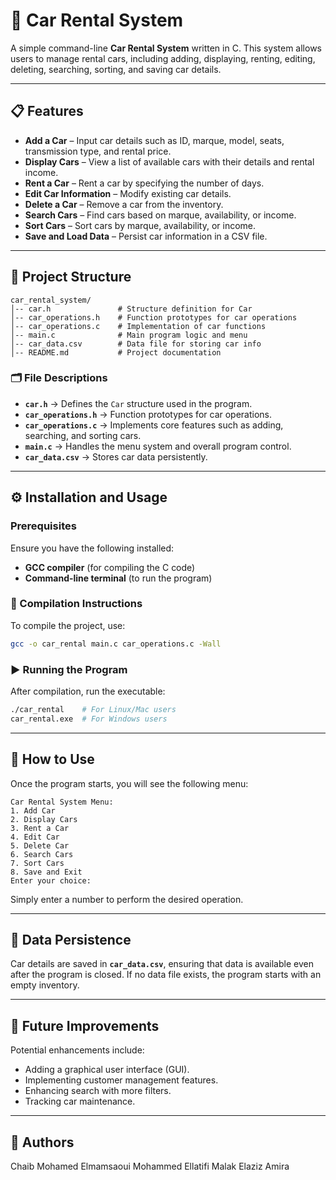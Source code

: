# 🚗 Car Rental System

A simple command-line **Car Rental System** written in C. This system allows users to manage rental cars, including adding, displaying, renting, editing, deleting, searching, sorting, and saving car details.

---

## 📋 Features

- **Add a Car** – Input car details such as ID, marque, model, seats, transmission type, and rental price.
- **Display Cars** – View a list of available cars with their details and rental income.
- **Rent a Car** – Rent a car by specifying the number of days.
- **Edit Car Information** – Modify existing car details.
- **Delete a Car** – Remove a car from the inventory.
- **Search Cars** – Find cars based on marque, availability, or income.
- **Sort Cars** – Sort cars by marque, availability, or income.
- **Save and Load Data** – Persist car information in a CSV file.

---

## 📂 Project Structure

```
car_rental_system/
│-- car.h               # Structure definition for Car
│-- car_operations.h    # Function prototypes for car operations
│-- car_operations.c    # Implementation of car functions
│-- main.c              # Main program logic and menu
│-- car_data.csv        # Data file for storing car info
│-- README.md           # Project documentation
```

### 🗂️ File Descriptions

- **`car.h`** → Defines the `Car` structure used in the program.  
- **`car_operations.h`** → Function prototypes for car operations.  
- **`car_operations.c`** → Implements core features such as adding, searching, and sorting cars.  
- **`main.c`** → Handles the menu system and overall program control.  
- **`car_data.csv`** → Stores car data persistently.  

---

## ⚙️ Installation and Usage

### Prerequisites

Ensure you have the following installed:

- **GCC compiler** (for compiling the C code)
- **Command-line terminal** (to run the program)

### 🔧 Compilation Instructions

To compile the project, use:

```bash
gcc -o car_rental main.c car_operations.c -Wall
```

### ▶️ Running the Program

After compilation, run the executable:

```bash
./car_rental    # For Linux/Mac users
car_rental.exe  # For Windows users
```

---

## 📖 How to Use

Once the program starts, you will see the following menu:

```
Car Rental System Menu:
1. Add Car
2. Display Cars
3. Rent a Car
4. Edit Car
5. Delete Car
6. Search Cars
7. Sort Cars
8. Save and Exit
Enter your choice:
```

Simply enter a number to perform the desired operation.

---

## 💾 Data Persistence

Car details are saved in **`car_data.csv`**, ensuring that data is available even after the program is closed. If no data file exists, the program starts with an empty inventory.

---

## 🚀 Future Improvements

Potential enhancements include:

- Adding a graphical user interface (GUI).  
- Implementing customer management features.  
- Enhancing search with more filters.  
- Tracking car maintenance.  

---


## 👤 Authors
Chaib Mohamed 
Elmamsaoui Mohammed 
Ellatifi Malak 
Elaziz Amira
   

